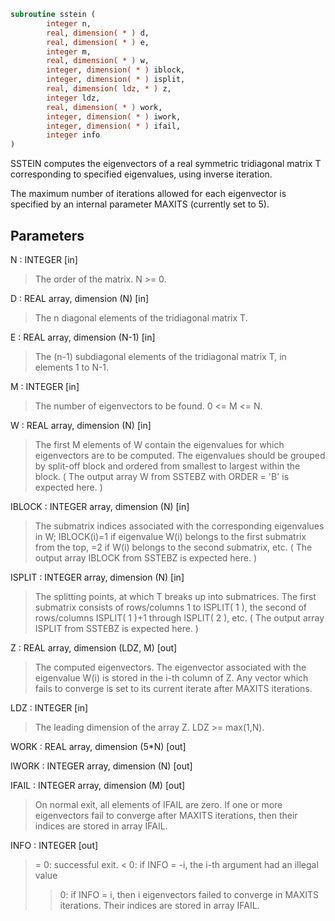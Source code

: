 ```fortran
subroutine sstein (
        integer n,
        real, dimension( * ) d,
        real, dimension( * ) e,
        integer m,
        real, dimension( * ) w,
        integer, dimension( * ) iblock,
        integer, dimension( * ) isplit,
        real, dimension( ldz, * ) z,
        integer ldz,
        real, dimension( * ) work,
        integer, dimension( * ) iwork,
        integer, dimension( * ) ifail,
        integer info
)
```

SSTEIN computes the eigenvectors of a real symmetric tridiagonal
matrix T corresponding to specified eigenvalues, using inverse
iteration.

The maximum number of iterations allowed for each eigenvector is
specified by an internal parameter MAXITS (currently set to 5).

## Parameters
N : INTEGER [in]
> The order of the matrix.  N >= 0.

D : REAL array, dimension (N) [in]
> The n diagonal elements of the tridiagonal matrix T.

E : REAL array, dimension (N-1) [in]
> The (n-1) subdiagonal elements of the tridiagonal matrix
> T, in elements 1 to N-1.

M : INTEGER [in]
> The number of eigenvectors to be found.  0 <= M <= N.

W : REAL array, dimension (N) [in]
> The first M elements of W contain the eigenvalues for
> which eigenvectors are to be computed.  The eigenvalues
> should be grouped by split-off block and ordered from
> smallest to largest within the block.  ( The output array
> W from SSTEBZ with ORDER = 'B' is expected here. )

IBLOCK : INTEGER array, dimension (N) [in]
> The submatrix indices associated with the corresponding
> eigenvalues in W; IBLOCK(i)=1 if eigenvalue W(i) belongs to
> the first submatrix from the top, =2 if W(i) belongs to
> the second submatrix, etc.  ( The output array IBLOCK
> from SSTEBZ is expected here. )

ISPLIT : INTEGER array, dimension (N) [in]
> The splitting points, at which T breaks up into submatrices.
> The first submatrix consists of rows/columns 1 to
> ISPLIT( 1 ), the second of rows/columns ISPLIT( 1 )+1
> through ISPLIT( 2 ), etc.
> ( The output array ISPLIT from SSTEBZ is expected here. )

Z : REAL array, dimension (LDZ, M) [out]
> The computed eigenvectors.  The eigenvector associated
> with the eigenvalue W(i) is stored in the i-th column of
> Z.  Any vector which fails to converge is set to its current
> iterate after MAXITS iterations.

LDZ : INTEGER [in]
> The leading dimension of the array Z.  LDZ >= max(1,N).

WORK : REAL array, dimension (5\*N) [out]

IWORK : INTEGER array, dimension (N) [out]

IFAIL : INTEGER array, dimension (M) [out]
> On normal exit, all elements of IFAIL are zero.
> If one or more eigenvectors fail to converge after
> MAXITS iterations, then their indices are stored in
> array IFAIL.

INFO : INTEGER [out]
> = 0: successful exit.
> < 0: if INFO = -i, the i-th argument had an illegal value
> > 0: if INFO = i, then i eigenvectors failed to converge
> in MAXITS iterations.  Their indices are stored in
> array IFAIL.

